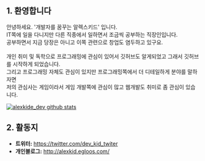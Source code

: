 ## 1. 환영합니다

안녕하세요. '개발자를 꿈꾸는 알렉스키드' 입니다.<br>
IT쪽에 일을 다니지만 다른 직종에서 일하면서 조금씩 공부하는 직장인입니다.<br>
공부하면서 지금 당장은 아니고 이쪽 관련으로 창업도 염두하고 있구요.<br>
<br>
개인 취미 및 독학으로 프로그래밍에 관심이 있어서 깃허브도 알게되었고 그래서 깃허브를 시작하게 되었습니다.<br>
그리고 프로그래밍 자체도 관심이 있지만 프로그래밍쪽에서 더 디테일하게 분야를 말하자면<br>
저의 관심사는 게임이라서 게임 개발쪽에 관심이 많고 웹개발도 취미로 좀 관심이 있습니다.<br>

[![alexkide_dev github stats](https://github-readme-stats.vercel.app/api?username=alexkiddev)](https://github.com/anuraghazra/github-readme-stats)


## 2. 활동지

* **트위터:** <https://twitter.com/dev_kid_twiter>
* **개인블로그:** <http://alexkid.egloos.com/>
